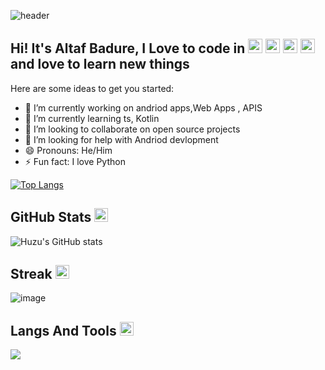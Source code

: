 ![header](https://capsule-render.vercel.app/api?text=Hello-EveryOne!&type=waving&color=gradient&height=100&fontAlignY=50)


<h2>Hi! It's Altaf Badure, I Love to code in <img src="https://emojis.slackmojis.com/emojis/images/1643514369/3438/python.gif?1643514369" width="23">     <img src="https://emojis.slackmojis.com/emojis/images/1645726790/54023/kotlin-party.gif?1645726790" width="23"> <img src="https://emojis.slackmojis.com/emojis/images/1643514073/291/golang.png?1643514073" width="23"> <img src="https://emojis.slackmojis.com/emojis/images/1643514905/9226/mongo_db.png?1643514905" width="23"> and love to learn new things </h2>

Here are some ideas to get you started:

- 🔭 I’m currently working on andriod apps,Web Apps , APIS
- 🌱 I’m currently learning ts, Kotlin
- 👯 I’m looking to collaborate on open source projects
- 🤔 I’m looking for help with Andriod devlopment
- 😄 Pronouns: He/Him
- ⚡ Fun fact: I love Python



[![Top Langs](https://github-readme-stats.vercel.app/api/top-langs/?username=CodemHax&layout=compact)](https://github.com/CodeObser/github-readme-stats)



<h2>GitHub Stats <img src="https://emojis.slackmojis.com/emojis/images/1621024394/39092/cat-roll.gif?1621024394" width="22"></h2>

![Huzu's GitHub stats](https://github-readme-stats.vercel.app/api?username=CodemHax&show_icons=true&theme=merko)

<h2>Streak <img src="https://emojis.slackmojis.com/emojis/images/1643514841/8541/computercat.gif?1643514841" width="22"></h2>

![image](https://github-readme-streak-stats.herokuapp.com/?user=CodemHax&theme=dark)



<h2>Langs And Tools <img src="[https://emojis.slackmojis.com/emojis/images/1621024394/39092/cat-roll.gif?1621024394](https://emojis.slackmojis.com/emojis/images/1643516686/27316/tooth.gif?1643516686)" width="22"></h2>  

![](https://skillicons.dev/icons?i=python,go,kotlin,typescript,androidstudio,idea,vscode,github,mongodb,redis)
